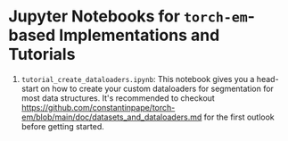 # Jupyter Notebooks for `torch-em`-based Implementations and Tutorials

1. `tutorial_create_dataloaders.ipynb`: This notebook gives you a head-start on how to create your custom dataloaders for segmentation for most data structures. It's recommended to checkout https://github.com/constantinpape/torch-em/blob/main/doc/datasets_and_dataloaders.md for the first outlook before getting started.
